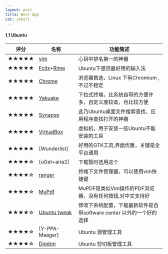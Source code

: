 ```yaml
---
layout: post
title: Best-App
cat: jekyll
---
```




#### 1.1 Ubuntu

 评分  | 名称  | 功能简述
 ----- | ----- | ------
 ★★★★★ | [vim] | 心目中排名第一的神器
 ★★★★★ | [Fcitx]+[Rime] | Ubuntu下感觉最好用的输入法
 ★★★★★ | [Chrome] |浏览器首选，Linux 下有Chromium ,不过不稳定
 ★★★★★ | [Yakuake] | 下拉式终端，比系统自带的方便许多，自定义度较高，也比较方便
 ★★★★★ | [Synapse] | 此乃Ubuntu桌面文件搜索查找、应用程序查找打开的神器
 ★★★★★ | [VirtualBox] | 虚拟机，用于安装一些Ubuntu不能安装的工具
 ★★★★★ | [Wunderlist] | 好用的GTK工具,界面优雅，关键是全平台通用
 ★★★★☆ | [uGet+aria2] | 下载暂时选用这个
 ★★★★☆ | [ranger] | 终端下文件管理器，可以使用vim快捷键
 ★★★★☆ | [MuPdf] | MuPDF是类似Vim操作的PDF浏览器，没有任何按钮,对中文支持好
 ★★★★☆ | [Ubuntu tweak] | 修改下系统配置，下载最新软件是自带software center 以外的一个好的选择
 ★★★★☆ | [Y-PPA-Maager] | Ubuntu 源管理工具
 ★★★★☆ | [Diodon] | Ubuntu 剪切板管理工具






[vim]: http://www.vim.org/
[Fcitx]: https://fcitx-im.org/wiki/Fcitx/
[Chrome]:http://www.google.cn/chrome/intl/zh-cn/landing_chrome.html
[Rime]: https://code.google.com/p/rimeime/
[Yakuake]:http://community.linuxmint.com/software/view/yakuake/
[Synapse]:http://lifehacker.com/5704221/synapse-is-a-super+fast-tightly-integrated-application-launcher-for-linux/
[virtualBox]:
[Wunderlist]:
[ranger]:http://ranger.nongnu.org/
[MuPdf]:http://www.mupdf.com/
[Ubuntu tweak]:http://ubuntu-tweak.com/
[Y-PPA-Manager]:https://launchpad.net/y-ppa-manager
[Diodon]:https://launchpad.net/diodon
